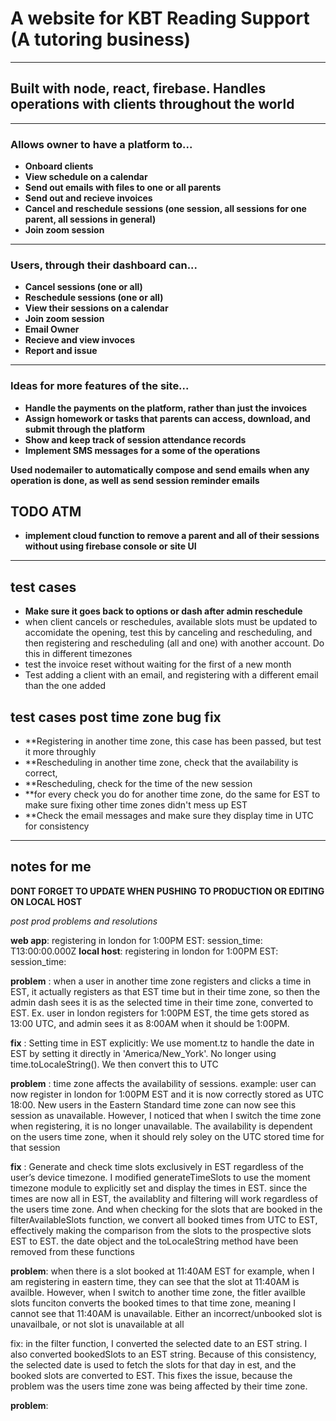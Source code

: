 # A website for KBT Reading Support (A tutoring business)  
---
## Built with node, react, firebase. Handles operations with clients throughout the world
---
### Allows owner to have a platform to...
* **Onboard clients**
* **View schedule on a calendar**
* **Send out emails with files to one or all parents**  
* **Send out and recieve invoices**
* **Cancel and reschedule sessions (one session, all sessions for one parent, all sessions in general)**
* **Join zoom session**
---
### Users, through their dashboard can...
* **Cancel sessions (one or all)**  
* **Reschedule sessions (one or all)**  
* **View their sessions on a calendar**
* **Join zoom session**
* **Email Owner**
* **Recieve and view invoces**
* **Report and issue** 
---
### Ideas for more features of the site...  
* **Handle the payments on the platform, rather than just the invoices**
* **Assign homework or tasks that parents can access, download, and submit through the platform**
* **Show and keep track of session attendance records**
* **Implement SMS messages for a some of the operations**

**Used nodemailer to automatically compose and send emails when any operation is done, as well as send session reminder emails**

## TODO ATM  
- **implement cloud function to remove a parent and all of their sessions without using firebase console or site UI**
---
## test cases

- **Make sure it goes back to options or dash after admin reschedule**
- when client cancels or reschedules, available slots must be updated to accomidate the opening, test this by canceling and rescheduling, and then registering and rescheduling (all and one) with another account. Do this in different timezones 
- test the invoice reset without waiting for the first of a new month
- Test adding a client with an email, and registering with a different email than the one added


## test cases post time zone bug fix
- **Registering in another time zone, this case has been passed, but test it more throughly
- **Rescheduling in another time zone, check that the availability is correct, 
- **Rescheduling, check for the time of the new session
- **for every check you do for another time zone, do the same for EST to make sure fixing other time zones didn't mess up EST
- **Check the email messages and make sure they display time in UTC for consistency

---

## notes for me 
**DONT FORGET TO UPDATE WHEN PUSHING TO PRODUCTION OR EDITING ON LOCAL HOST**  

*post prod problems and resolutions*  

**web app**: registering in london for 1:00PM EST: session_time: T13:00:00.000Z
**local host**: registering in london for 1:00PM EST: session_time: 

**problem** 
  : when a user in another time zone registers and clicks a time in EST, it actually registers as that EST time but in their time zone, so then the admin dash sees it is as the selected time in their time zone, converted to EST. Ex. user in london registers for 1:00PM EST, the time gets stored as 13:00 UTC, and admin sees it as 8:00AM when it should be 1:00PM. 

**fix**
  : Setting time in EST explicitly: We use moment.tz to handle the date in EST by setting it directly in 'America/New_York'. No longer using time.toLocaleString(). We then convert this to UTC

**problem**
  : time zone affects the availability of sessions. example: user can now register in london for 1:00PM EST and it is now correctly stored as UTC 18:00. New users in the Eastern Standard time zone can now see this session as unavailable. However, I noticed that when I switch the time zone when registering, it is no longer unavailable. The availability is dependent on the users time zone, when it should rely soley on the UTC stored time for that session

**fix**
  : Generate and check time slots exclusively in EST regardless of the user’s device timezone. I modified generateTimeSlots to use the moment timezone module to explicitly set and display the times in EST. since the times are now all in EST, the availablity and filtering will work regardless of the users time zone. 
And when checking for the slots that are booked in the filterAvailableSlots function, we convert all booked times from UTC to EST, effectively making the comparison from the slots to the prospective slots EST to EST. 
the date object and the toLocaleString method have been removed from these functions

**problem**: when there is a slot booked at 11:40AM EST for example, when I am registering in eastern time, they can see that the slot at 11:40AM is availble. However, when I switch to another time zone, the fitler availble slots funciton converts the booked times to that time zone, meaning I cannot see that 11:40AM is unavailable. Either an incorrect/unbooked slot is unavailbale, or not slot is unavailable at all

fix: in the filter function, I converted the selected date to an EST string. I also converted bookedSlots to an EST string. Because of this consistency, the selected date is used to fetch the slots for that day in est, and the booked slots are converted to EST. This fixes the issue, because the problem was the users time zone was being affected by their time zone. 

**problem**: 
